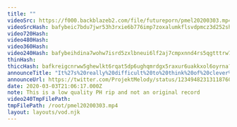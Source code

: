 ```yaml
---
title: ""
videoSrc: https://f000.backblazeb2.com/file/futureporn/pmel20200303.mp4
videoSrcHash: bafybeic7bdu7jwr53h3rxie6b776imp7zoxalumkflsvdpmcz3d252shfa?filename=projektmelody-chaturbate-20200303T210617Z-source.mp4
video720Hash: 
video480Hash: 
video360Hash: 
video240Hash: bafybeihdina7wohw7isrd5zxlbneui6lf2aj7cmpxnnd4rs5qgtttrw7yu?filename=projektmelody-chaturbate-20200303T210617Z-240p.mp4
thinHash: 
thiccHash: bafkreigcnrww5ghewlkt6rqat5dp6ughqmrdgx5raxur6uakkxol6oyrna?filename=20200303T210617Z-thicc.jpg
announceTitle: "It%27s%20really%20difficult%20to%20think%20of%20clever%20things%20to%20say%2C%20but%20I%20am%20online%20and%20you%20should%20join%20me%21%20lol"
announceUrl: https://twitter.com/ProjektMelody/status/1234948231311876096
date: 2020-03-03T21:06:17.000Z
note: This is a low quality PH rip and not an original record
video240TmpFilePath: 
tmpFilePath: /root/pmel20200303.mp4
layout: layouts/vod.njk
---
```

